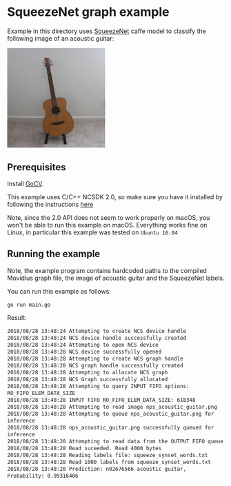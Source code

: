 # SqueezeNet graph example

Example in this directory uses [SqueezeNet](https://arxiv.org/abs/1602.07360) caffe model to classify the following image of an acoustic guitar:

<img src="./nps_acoustic_guitar.png" alt="acoustic guitar" width="227">

## Prerequisites

Install [GoCV](https://github.com/hybridgroup/gocv/#how-to-install).

This example uses C/C++ NCSDK 2.0, so make sure you have it installed by following the instructions [here](https://movidius.github.io/ncsdk/install.html)

Note, since the 2.0 API does not seem to work properly on macOS, you won't be able to run this example on macOS. Everything works fine on Linux, in particular this example was tested on `Ubuntu 16.04`

## Running the example

Note, the example program contains hardcoded paths to the compiled Movidius graph file, the image of acoustic guitar and the SqueezeNet labels.

You can run this example as follows:

```console
go run main.go
```

Result:

```console
2018/08/28 13:48:24 Attempting to create NCS device handle
2018/08/28 13:48:24 NCS device handle successfully created
2018/08/28 13:48:24 Attempting to open NCS device
2018/08/28 13:48:28 NCS device successfully opened
2018/08/28 13:48:28 Attempting to create NCS graph handle
2018/08/28 13:48:28 NCS graph handle successfully created
2018/08/28 13:48:28 Attempting to allocate NCS graph
2018/08/28 13:48:28 NCS Graph successfully allocated
2018/08/28 13:48:28 Attempting to query INPUT FIFO options: RO_FIFO_ELEM_DATA_SIZE
2018/08/28 13:48:28 INPUT FIFO RO_FIFO_ELEM_DATA_SIZE: 618348
2018/08/28 13:48:28 Attempting to read image nps_acoustic_guitar.png
2018/08/28 13:48:28 Attempting to queue nps_acoustic_guitar.png for inference
2018/08/28 13:48:28 nps_acoustic_guitar.png successfully queued for inference
2018/08/28 13:48:28 Attempting to read data from the OUTPUT FIFO queue
2018/08/28 13:48:28 Read suceeded. Read 4000 bytes
2018/08/28 13:48:28 Reading labels file: squeeze_synset_words.txt
2018/08/28 13:48:28 Read 1000 labels from squeeze_synset_words.txt
2018/08/28 13:48:28 Prediction: n02676566 acoustic guitar, Probability: 0.99316406
```
